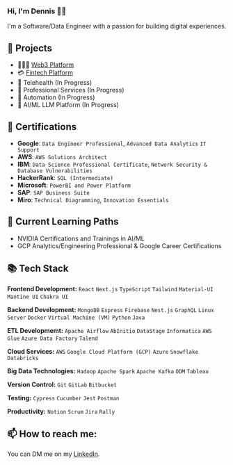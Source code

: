 ### Hi, I'm Dennis 👋🏿

I'm a Software/Data Engineer with a passion for building digital experiences.

## 🔭 Projects
- 🧑🏾‍💻 [Web3 Platform](https://linktr.ee/metateds)
- 💳 [Fintech Platform](https://tryenvoyx.com)
- 🩻 Telehealth (In Progress)
- 🌱 Professional Services (In Progress)
- 📜 Automation (In Progress)
- 💫 AI/ML LLM Platform (In Progress)

## 📜 Certifications
- **Google**: `Data Engineer Professional`, `Advanced Data Analytics` `IT Support`
- **AWS**: `AWS Solutions Architect`
- **IBM**: `Data Science Professional Certificate`, `Network Security & Database Vulnerabilities`
- **HackerRank**: `SQL (Intermediate)`
- **Microsoft**: `PowerBI and Power Platform`
- **SAP**: `SAP Business Suite`
- **Miro**: `Technical Diagramming`, `Innovation Essentials`

## 🌱 Current Learning Paths
- NVIDIA Certifications and Trainings in AI/ML
- GCP Analytics/Engineering Professional & Google Career Certifications

## 📚 Tech Stack

**Frontend Development:** `React` `Next.js` `TypeScript` `Tailwind` `Material-UI` `Mantine UI` `Chakra UI`

**Backend Development:** `MongoDB` `Express` `Firebase` `Nest.js` `GraphQL` `Linux Server` `Docker` `Virtual Machine (VM)` `Python` `Java`

**ETL Developmemt:** `Apache Airflow` `AbInitio` `DataStage` `Informatica` `AWS Glue` `Azure Data Factory` `Talend`

**Cloud Services:** `AWS` `Google Cloud Platform (GCP)` `Azure` `Snowflake` `Databricks`

**Big Data Technologies:** `Hadoop` `Apache Spark` `Apache Kafka` `ODM` `Tableau`

**Version Control:** `Git` `GitLab` `Bitbucket`

**Testing:** `Cypress` `Cucumber` `Jest` `Postman`

**Productivity:** `Notion` `Scrum` `Jira` `Rally`


## 📫 How to reach me:

You can DM me on my [LinkedIn](https://www.linkedin.com/in/gribzdevo). 



